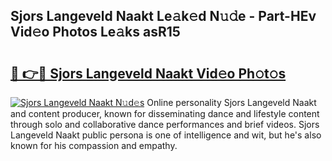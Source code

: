 ## Sjors Langeveld Naakt Le𝚊k𝚎d N𝚞𝚍e - Part-HEv Vid𝚎o Photos Le𝚊ks asR15

# <h2><a href="http://fb5mgpr.evod.top/?m=Sjors+Langeveld+Naakt">🔗 👉🔴 Sjors Langeveld Naakt Vid𝚎o Ph𝚘t𝚘s</a></h2>

[![Sjors Langeveld Naakt N𝚞d𝚎s](https://i.imgur.com/8V9OHl7.gif)](http://fb5mgpr.evod.top/?m=Sjors+Langeveld+Naakt)
Online personality Sjors Langeveld Naakt and content producer, known for disseminating dance and lifestyle content through solo and collaborative dance performances and brief videos. Sjors Langeveld Naakt public persona is one of intelligence and wit, but he's also known for his compassion and empathy. 

